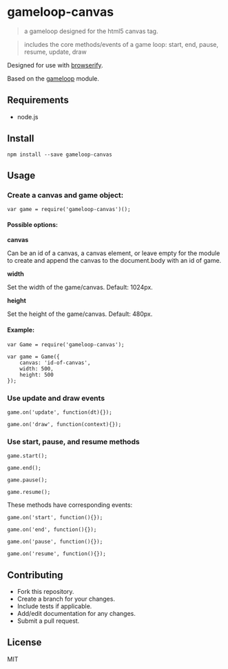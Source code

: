 # gameloop-canvas
> a gameloop designed for the html5 canvas tag.

> includes the core methods/events of a game loop: start, end, pause, resume, update, draw

Designed for use with [browserify](http://github.com/substack/node-browserify).

Based on the [gameloop](http://github.com/sethvincent/gameloop) module.

## Requirements
- node.js

## Install

````
npm install --save gameloop-canvas
````

## Usage

### Create a canvas and game object:
```
var game = require('gameloop-canvas')();
````

#### Possible options:

**canvas**

Can be an id of a canvas, a canvas element, or leave empty for the module to create and append the canvas to the document.body with an id of game.

**width**

Set the width of the game/canvas. Default: 1024px.

**height**

Set the height of the game/canvas. Default: 480px.

#### Example:

```
var Game = require('gameloop-canvas');

var game = Game({
	canvas: 'id-of-canvas',
	width: 500,
	height: 500
});
```

### Use update and draw events
````
game.on('update', function(dt){});

game.on('draw', function(context){});
````

### Use start, pause, and resume methods
````
game.start();

game.end();

game.pause();

game.resume();
````

These methods have corresponding events:

````
game.on('start', function(){});

game.on('end', function(){});

game.on('pause', function(){});

game.on('resume', function(){});
````


## Contributing
- Fork this repository.
- Create a branch for your changes.
- Include tests if applicable.
- Add/edit documentation for any changes.
- Submit a pull request.

## License
MIT